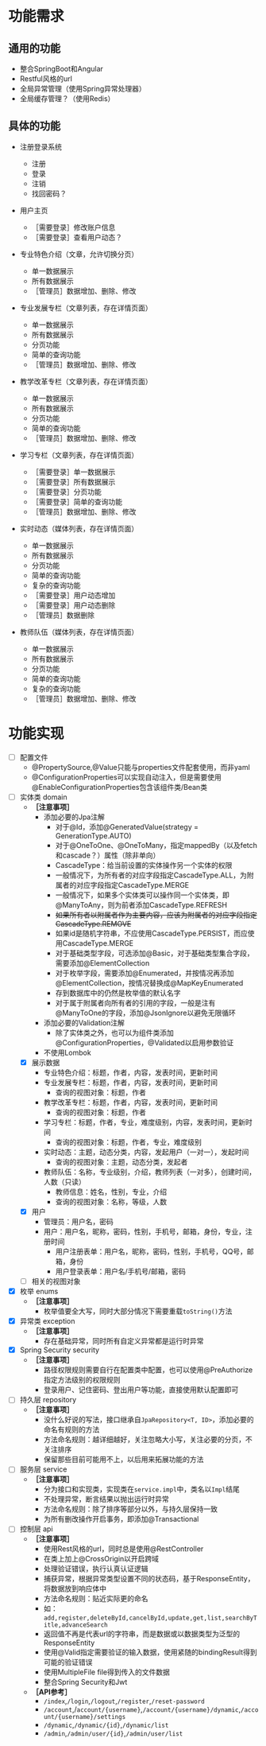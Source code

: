 # 功能需求

## 通用的功能

* 整合SpringBoot和Angular
* Restful风格的url
* 全局异常管理（使用Spring异常处理器）
* 全局缓存管理？（使用Redis）

## 具体的功能

* 注册登录系统
    * 注册
    * 登录
    * 注销
    * 找回密码？
* 用户主页
    * ［需要登录］修改账户信息
    * ［需要登录］查看用户动态？

* 专业特色介绍（文章，允许切换分页）
    * 单一数据展示
    * 所有数据展示
    * ［管理员］数据增加、删除、修改
* 专业发展专栏（文章列表，存在详情页面）
    * 单一数据展示
    * 所有数据展示
    * 分页功能
    * 简单的查询功能
    * ［管理员］数据增加、删除、修改
* 教学改革专栏（文章列表，存在详情页面）
    * 单一数据展示
    * 所有数据展示
    * 分页功能
    * 简单的查询功能
    * ［管理员］数据增加、删除、修改
* 学习专栏（文章列表，存在详情页面）
    * ［需要登录］单一数据展示
    * ［需要登录］所有数据展示
    * ［需要登录］分页功能
    * ［需要登录］简单的查询功能
    * ［管理员］数据增加、删除、修改
* 实时动态（媒体列表，存在详情页面）
    * 单一数据展示
    * 所有数据展示
    * 分页功能
    * 简单的查询功能
    * 复杂的查询功能
	* ［需要登录］用户动态增加
	* ［需要登录］用户动态删除
	* ［管理员］数据删除
* 教师队伍（媒体列表，存在详情页面）
    * 单一数据展示
    * 所有数据展示
    * 分页功能
    * 简单的查询功能
    * 复杂的查询功能
    * ［管理员］数据增加、删除、修改

# 功能实现

- [ ] 配置文件
    * @PropertySource,@Value只能与properties文件配套使用，而非yaml
    * @ConfigurationProperties可以实现自动注入，但是需要使用@EnableConfigurationProperties包含该组件类/Bean类
- [ ] 实体类 domain
    * **［注意事项］**
        * 添加必要的Jpa注解
            * 对于@Id，添加@GeneratedValue(strategy = GenerationType.AUTO)
            * 对于@OneToOne、@OneToMany，指定mappedBy（以及fetch和cascade？）属性（除非单向）
            * CascadeType：给当前设置的实体操作另一个实体的权限
            * 一般情况下，为所有者的对应字段指定CascadeType.ALL，为附属者的对应字段指定CascadeType.MERGE
            * 一般情况下，如果多个实体类可以操作同一个实体类，即@ManyToAny，则为前者添加CascadeType.REFRESH
            * ~~如果所有者以附属者作为主要内容，应该为附属者的对应字段指定CascadeType.REMOVE~~
            * 如果id是随机字符串，不应使用CascadeType.PERSIST，而应使用CascadeType.MERGE
            * 对于基础类型字段，可选添加@Basic，对于基础类型集合字段，需要添加@ElementCollection
            * 对于枚举字段，需要添加@Enumerated，并按情况再添加@ElementCollection，按情况替换成@MapKeyEnumerated
            * 存到数据库中的仍然是枚举值的默认名字
            * 对于属于附属者向所有者的引用的字段，一般是注有@ManyToOne的字段，添加@JsonIgnore以避免无限循环
        * 添加必要的Validation注解
            * 除了实体类之外，也可以为组件类添加@ConfigurationProperties，@Validated以启用参数验证
        * 不使用Lombok
	- [X] 展示数据 
		* 专业特色介绍：标题，作者，内容，发表时间，更新时间
		* 专业发展专栏：标题，作者，内容，发表时间，更新时间
		    * 查询的视图对象：标题，作者
		* 教学改革专栏：标题，作者，内容，发表时间，更新时间
		    * 查询的视图对象：标题，作者
		* 学习专栏：标题，作者，专业，难度级别，内容，发表时间，更新时间
			* 查询的视图对象：标题，作者，专业，难度级别
		* 实时动态：主题，动态分类，内容，发起用户（一对一），发起时间
			* 查询的视图对象：主题，动态分类，发起者
		* 教师队伍：名称，专业级别，介绍，教师列表（一对多），创建时间，人数（只读）
			* 教师信息：姓名，性别，专业，介绍
			* 查询的视图对象：名称，等级，人数
	- [X] 用户
		* 管理员：用户名，密码
		* 用户：用户名，昵称，密码，性别，手机号，邮箱，身份，专业，注册时间
			* 用户注册表单：用户名，昵称，密码，性别，手机号，QQ号，邮箱，身份
			* 用户登录表单：用户名/手机号/邮箱，密码
	- [ ] 相关的视图对象
- [X] 枚举 enums
    * **［注意事项］**
        * 枚举值要全大写，同时大部分情况下需要重载`toString()`方法
- [X] 异常类 exception
    * **［注意事项］**
        * 存在基础异常，同时所有自定义异常都是运行时异常
- [X] Spring Security security
    * **［注意事项］**
        * 路径权限规则需要自行在配置类中配置，也可以使用@PreAuthorize指定方法级别的权限规则
        * 登录用户、记住密码、登出用户等功能，直接使用默认配置即可
- [ ] 持久层 repository
    * **［注意事项］**
        * 没什么好说的写法，接口继承自`JpaRepository<T, ID>`，添加必要的命名有规则的方法
        * 方法命名规则：越详细越好，关注忽略大小写，关注必要的分页，不关注排序
        * 保留那些目前可能用不上，以后用来拓展功能的方法
- [ ] 服务层 service
    * **［注意事项］**
        * 分为接口和实现类，实现类在`service.impl`中，类名以`Impl`结尾
        * 不处理异常，断言结果以抛出运行时异常
        * 方法命名规则：除了排序等部分以外，与持久层保持一致
        * 为所有删改操作开启事务，即添加@Transactional
- [ ] 控制层 api
    * **［注意事项］**
        * 使用Rest风格的url，同时总是使用@RestController
        * 在类上加上@CrossOrigin以开启跨域
        * 处理验证错误，执行认真认证逻辑
        * 捕获异常，根据异常类型设置不同的状态码，基于ResponseEntity，将数据放到响应体中
        * 方法命名规则：贴近实际更的命名
        * 如：`add,register,deleteById,cancelById,update,get,list,searchByTitle,advanceSearch`
        * 返回值不再是代表url的字符串，而是数据或以数据类型为泛型的ResponseEntity
        * 使用@Valid指定需要验证的输入数据，使用紧随的bindingResult得到可能的验证错误
        * 使用MultipleFile file得到传入的文件数据
        * 整合Spring Security和Jwt
    * **［API参考］**
        * `/index`,`/login`,`/logout`,`/register`,`/reset-password`
        * `/account`,/`account/{username}`,`/account/{username}/dynamic`,`/account/{username}/settings`
        * `/dynamic`,`/dynamic/{id}`,`/dynamic/list`
        * `/admin`,`/admin/user/{id}`,`/admin/user/list`

        
